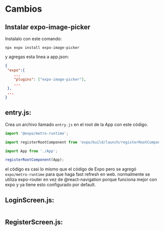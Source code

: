 # Cambios

## Instalar expo-image-picker
Instalalo con este comando:
```
npx expo install expo-image-picker
```
y agregas esta linea a app.json:
```json
{
 "expo":{
    ...
    "plugins": ["expo-image-picker"],
    ...
 },
 ...
}
```
## entry.js:
Crea un archivo llamado `entry.js` en el root de la App con este código.

```javascript
import '@expo/metro-runtime';

import registerRootComponent from 'expo/build/launch/registerRootComponent';

import App from './App';

registerRootComponent(App);
```
el código es casi lo mismo que el código de Expo pero se agregó `expo/metro-runtime` para que haga fast refresh en web.
normalmente se utiliza expo-router en vez de @react-navigation porque funciona mejor con expo y ya tiene esto configurado por default.

## LoginScreen.js:
```javascript

```

## RegisterScreen.js:
```javascript

```
